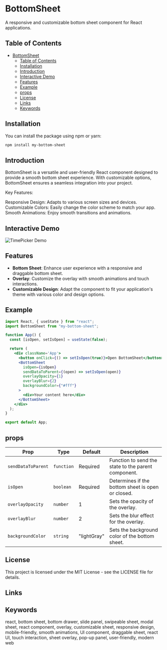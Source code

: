 # BottomSheet

A responsive and customizable bottom sheet component for React applications.

## Table of Contents

- [BottomSheet](#bottomsheet)
  - [Table of Contents](#table-of-contents)
  - [Installation](#installation)
  - [Introduction](#introduction)
  - [Interactive Demo](#interactive-demo)
  - [Features](#features)
  - [Example](#example)
  - [props](#props)
  - [License](#license)
  - [Links](#links)
  - [Keywords](#keywords)

## Installation

You can install the package using npm or yarn:

```bash
npm install my-bottom-sheet
```

## Introduction

BottomSheet is a versatile and user-friendly React component designed to provide a smooth bottom sheet experience. With customizable options, BottomSheet ensures a seamless integration into your project.

Key Features:

Responsive Design: Adapts to various screen sizes and devices.
Customizable Colors: Easily change the color scheme to match your app.
Smooth Animations: Enjoy smooth transitions and animations.

## Interactive Demo

![TimePicker Demo](https://github.com/HosseinAzadpour/react-time-picker-digital/blob/users/TimePickerPhoneSize.png)

## Features

- **Bottom Sheet**: Enhance user experience with a responsive and draggable bottom sheet.
- **Overlay**: Customize the overlay with smooth animations and touch interactions.
- **Customizable Design**: Adapt the component to fit your application's theme with various color and design options.

## Example

```jsx
import React, { useState } from "react";
import BottomSheet from "my-bottom-sheet";

function App() {
  const [isOpen, setIsOpen] = useState(false);

  return (
    <div className='App'>
      <button onClick={() => setIsOpen(true)}>Open BottomSheet</button>
      <BottomSheet
        isOpen={isOpen}
        sendDataToParent={(open) => setIsOpen(open)}
        overlayOpacity={1}
        overlayBlur={2}
        backgroundColor={"#fff"}
      >
        <div>Your content here</div>
      </BottomSheet>
    </div>
  );
}

export default App;
```

## props

| Prop               | Type       | Default     | Description                                         |
| ------------------ | ---------- | ----------- | --------------------------------------------------- |
| `sendDataToParent` | `function` | Required    | Function to send the state to the parent component. |
| `isOpen`           | `boolean`  | Required    | Determines if the bottom sheet is open or closed.   |
| `overlayOpacity`   | `number`   | 1           | Sets the opacity of the overlay.                    |
| `overlayBlur`      | `number`   | 2           | Sets the blur effect for the overlay.               |
| `backgroundColor`  | `string`   | "lightGray" | Sets the background color of the bottom sheet.      |

## License

This project is licensed under the MIT License - see the LICENSE file for details.

## Links

## Keywords

react, bottom sheet, bottom drawer, slide panel, swipeable sheet, modal sheet, react component, overlay, customizable sheet, responsive design, mobile-friendly, smooth animations, UI component, draggable sheet, react UI, touch interaction, sheet overlay, pop-up panel, user-friendly, modern web
